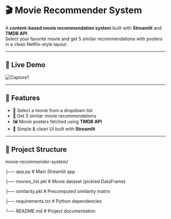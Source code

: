 # 🎬 Movie Recommender System

A **content-based movie recommendation system** built with **Streamlit** and **TMDB API**.  
Select your favorite movie and get 5 similar recommendations with posters in a clean Netflix-style layout.  

---

## 🚀 Live Demo  

![Capture1](https://github.com/user-attachments/assets/dfc21f4c-1296-4ece-a9e0-af06cbd77c5c)


---

## 📌 Features
- 🎥 Select a movie from a dropdown list  
- 🤖 Get 5 similar movie recommendations  
- 🖼️ Movie posters fetched using **TMDB API**  
- 🎨 Simple & clean UI built with **Streamlit**  

---

## 📂 Project Structure
movie-recommender-system/

├── app.py                # Main Streamlit app

├── movies_list.pkl       # Movie dataset (pickled DataFrame)

├── similarity.pkl        # Precomputed similarity matrix

├── requirements.txt      # Python dependencies

└── README.md             # Project documentation

